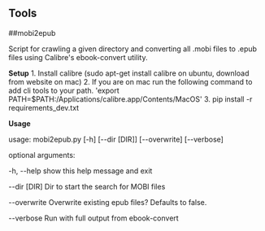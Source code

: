 Tools
---
##mobi2epub

Script for crawling a given directory and converting all .mobi files to .epub files using Calibre's ebook-convert utility.

**Setup**
        1. Install calibre (sudo apt-get install calibre on ubuntu, download from website on mac)
    2. If you are on mac run the following command to add cli tools to your path.
       'export PATH=$PATH:/Applications/calibre.app/Contents/MacOS'
    3. pip install -r requirements_dev.txt


**Usage**

usage: mobi2epub.py [-h] [--dir [DIR]] [--overwrite] [--verbose]

optional arguments:

  -h, --help   show this help message and exit  

  --dir [DIR]  Dir to start the search for MOBI files

  --overwrite  Overwrite existing epub files? Defaults to false.

  --verbose    Run with full output from ebook-convert
